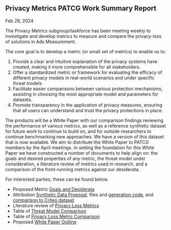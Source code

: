 ## Privacy Metrics PATCG Work Summary Report

Feb 28, 2024

The Privacy Metrics subgroup/taskforce has been meeting weekly to investigate and develop metrics to measure and compare the privacy-loss of solutions in Ads Measurement.  

The core goal is to develop a metric (or small set of metrics) to enable us to:
1. Provide a clear and intuitive explanation of the privacy systems have created, making it more comprehensible for all stakeholders.
2. Offer a standardized metric or framework for evaluating the efficacy of different privacy models in real-world scenarios and under specific threat models
3. Facilitate easier comparisons between various protection mechanisms, assisting in choosing the most appropriate model and parameters for datasets.
4. Promote transparency in the application of privacy measures, ensuring that all users can understand and trust the privacy protections in place.

The products will be a White Paper with our comparison findings reviewing the performance of various metrics, as well as a reference synthetic dataset for future work to continue to build on, and for outside researchers to continue benchmarking new approaches.  We have a version of this dataset that is now available.  We aim to distribute the White Paper to PATCG members by the April meetings.  In setting the foundation for this White Paper we have constructed a number of documents to help align on: the goals and desired properties of any metric, the threat model under consideration, a literature review of metrics used in research, and a comparison of the front-running metrics against our desiderata.  

For interested parties, these can be found below. 
* Proposed Metric [Goals and Desiderata](https://docs.google.com/document/d/1eCVc1t-geMDgc1OoPNdHiYq5A2i7wCe1lTV5RguNJg4/edit?usp=sharing)
* Attribution [Synthetic Data Proposal](https://docs.google.com/document/d/1Vxq4LrMe3A2WIlu-7IYP1Hycr_nz3_qTpPAICX9fLcw/edit?usp=sharing), files and [generation code](https://colab.research.google.com/drive/1u8HmA36RLP2gZD41lMyRJM5w7q1xkCQY?usp=sharing), and [comparison to Criteo dataset](https://docs.google.com/presentation/d/1CA3WZbMp_h6dXmNqD4MS0Pr0z1ldHxVq/edit?usp=sharing&ouid=117973408570053353528&rtpof=true&sd=true)
* Literature review of [Privacy Loss Metrics](https://docs.google.com/document/d/1IFI6m4FU0ex-X7s_qdPZBnc9QSnat1F5_zlSZ-L7slw/edit?usp=sharing)
* Table of [Threat Model Comparison](https://docs.google.com/document/d/1C0zziceHv60DYBhVpCWnHGAfJJwwNh9K3aJLs_VBoe0/edit?usp=sharing)
* Table of [Privacy Loss Metric Comparison](https://docs.google.com/document/d/12yrwwqd-Su-SJEK86IauOQZ65MlzV1u-PRa-8Mb6U60/edit#heading=h.o4mwmd9po6fl)
* Proposed [White Paper Outline](https://docs.google.com/document/d/1rF8zfnnFSZQRh-4WjC83UgZdvYtU3sl_xT2r3UKgmpE/edit#heading=h.sfozyjtf6om)


